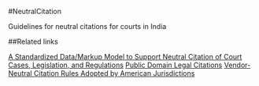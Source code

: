 #NeutralCitation

Guidelines for neutral citations for courts in India

##Related links

[A Standardized Data/Markup Model to Support Neutral Citation of Court Cases, Legislation, and Regulations](http://xml.coverpages.org/neutral-legal-citation-data-and-markup-models.html)
[Public Domain Legal Citations](http://onward.justia.com/2010/12/17/public-domain-legal-citations/)
[Vendor-Neutral Citation Rules Adopted by American Jurisdictions](http://www.aallnet.org/main-menu/Advocacy/access/citation/neutralrules)
